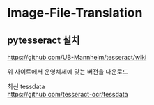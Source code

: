 # Image-File-Translation

## pytesseract 설치

https://github.com/UB-Mannheim/tesseract/wiki

위 사이트에서 운영체제에 맞는 버전을 다운로드

최신 tessdata\
https://github.com/tesseract-ocr/tessdata
